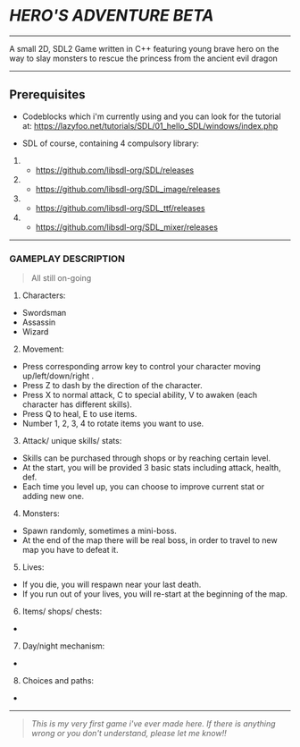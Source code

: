 # **_HERO'S ADVENTURE BETA_**
---
A small 2D, SDL2 Game written in C++ featuring young brave hero on the way to slay monsters to rescue the princess from the ancient evil dragon 

---
## **Prerequisites**
- Codeblocks which i'm currently using and you can look for the tutorial at: https://lazyfoo.net/tutorials/SDL/01_hello_SDL/windows/index.php

- SDL of course, containing 4 compulsory library: 
1. + https://github.com/libsdl-org/SDL/releases                                           
                                                  
2. + https://github.com/libsdl-org/SDL_image/releases
                                                  
3. + https://github.com/libsdl-org/SDL_ttf/releases
                                                 
4. + https://github.com/libsdl-org/SDL_mixer/releases   
--- 
### **GAMEPLAY DESCRIPTION** 
> All still on-going
1. Characters:
- Swordsman
- Assassin
- Wizard
2. Movement:
- Press corresponding arrow key to control your character moving up/left/down/right .
- Press Z to dash by the direction of the character.
- Press X to normal attack, C to special ability, V to awaken (each character has different skills).
- Press Q to heal, E to use items.
- Number 1, 2, 3, 4 to rotate items you want to use.
3. Attack/ unique skills/ stats:
- Skills can be purchased through shops or by reaching certain level.
- At the start, you will be provided 3 basic stats including attack, health, def.
- Each time you level up, you can choose to improve current stat or adding new one.
4. Monsters:
- Spawn randomly, sometimes a mini-boss.
- At the end of the map there will be real boss, in order to travel to new map you have to defeat it.
5. Lives:
- If you die, you will respawn near your last death.
- If you run out of your lives, you will re-start at the beginning of the map.
6. Items/ shops/ chests:
- 
7. Day/night mechanism:
-
8. Choices and paths:
-





---
> _This is my very first game i've ever made here. If there is anything wrong or you don't understand, please let me know!!_

